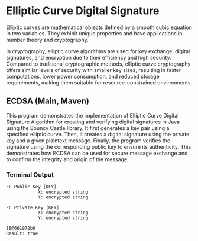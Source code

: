# Elliptic Curve Digital Signature

Elliptic curves are mathematical objects defined by a smooth cubic equation in two variables. They exhibit unique properties and have applications in number theory and cryptography.

In cryptography, elliptic curve algorithms are used for key exchange, digital signatures, and encryption due to their efficiency and high security. Compared to traditional cryptographic methods, elliptic curve cryptography offers similar levels of security with smaller key sizes, resulting in faster computations, lower power consumption, and reduced storage requirements, making them suitable for resource-constrained environments.

## ECDSA (Main, Maven)

This program demonstrates the implementation of Elliptic Curve Digital Signature Algorithm for creating and verifying digital signatures in Java using the Bouncy Castle library. It first generates a key pair using a specified elliptic curve. Then, it creates a digital signature using the private key and a given plaintext message. Finally, the program verifies the signature using the corresponding public key to ensure its authenticity. This demonstrates how ECDSA can be used for secure message exchange and to confirm the integrity and origin of the message.

### Terminal Output

```
EC Public Key [KEY]
            X: encrypted string
            Y: encrypted string

EC Private Key [KEY]
            X: encrypted string
            Y: encrypted string

[B@661972b0
Result: true
```

